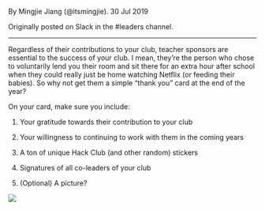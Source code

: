 <p ></p>

By Mingjie Jiang (@itsmingjie). 30 Jul 2019

Originally posted on Slack in the #leaders channel.

* * *

Regardless of their contributions to your club, teacher sponsors are essential to the success of your club. I mean, they’re the person who chose to voluntarily lend you their room and sit there for an extra hour after school when they could really just be home watching Netflix (or feeding their babies). So why not get them a simple “thank you” card at the end of the year?

On your card, make sure you include:

1.  Your gratitude towards their contribution to your club
    
2.  Your willingness to continuing to work with them in the coming years
    
3.  A ton of unique Hack Club (and other random) stickers
    
4.  Signatures of all co-leaders of your club
    
5.  (Optional) A picture?
    

![](https://hackclub.atlassian.net/wiki/download/attachments/33633/image-20190730-210411.png?api=v2)